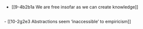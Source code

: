 - [[9-4b2b1a We are free insofar as we can create knowledge]]
<br>
- [[10-2g2e3 Abstractions seem ‘inaccessible’ to empiricism]]
<br>
